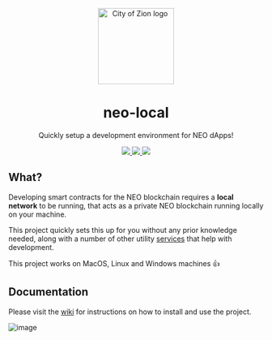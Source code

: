 <p align="center">
  <img
    src="http://res.cloudinary.com/vidsy/image/upload/v1503160820/CoZ_Icon_DARKBLUE_200x178px_oq0gxm.png"
    width="150px"
    alt="City of Zion logo">
</p>

<h1 align="center">neo-local</h1>

<p align="center">
  Quickly setup a development environment for NEO dApps!
</p>

<p align="center">
  <a href="https://github.com/CityOfZion/neo-local/tags">
    <img src="https://img.shields.io/github/tag/CityOfZion/neo-local.svg?style=for-the-badge">
  </a>
  <a href="https://travis-ci.org/CityOfZion/neo-local">
    <img src="https://img.shields.io/travis/CityOfZion/neo-local/master.svg?style=for-the-badge">
  </a>
  <a href="https://github.com/CityOfZion/neo-local/commits/master">
    <img src="https://img.shields.io/github/last-commit/CityOfZion/neo-local.svg?style=for-the-badge">
  </a>
</p>

## What?

Developing smart contracts for the NEO blockchain requires a **local network** to be running, that acts as a private NEO blockchain running locally on your machine. 

This project quickly sets this up for you without any prior knowledge needed, along with a number of other utility [services](https://github.com/CityOfZion/neo-local/wiki#services) that help with development.

This project works on MacOS, Linux and Windows machines 👍

## Documentation

Please visit the [wiki](https://github.com/CityOfZion/neo-local/wiki) for instructions on how to install and use the project.

![image](https://user-images.githubusercontent.com/2796074/36632958-9247f8ba-198d-11e8-8055-f096141902d9.png)

